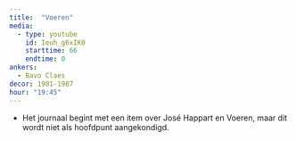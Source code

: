 ```yaml
---
title:  "Voeren"
media:
  - type: youtube
    id: Ieuh_g6xIK0
    starttime: 66
    endtime: 0
ankers:
  - Bavo Claes
decor: 1981-1987
hour: "19:45"
---
```


* Het journaal begint met een item over José Happart en Voeren, maar dit wordt niet als hoofdpunt aangekondigd.
